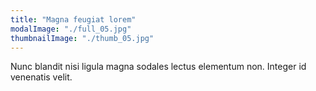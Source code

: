 ```yaml
---
title: "Magna feugiat lorem"
modalImage: "./full_05.jpg"
thumbnailImage: "./thumb_05.jpg"
---
```


Nunc blandit nisi ligula magna sodales lectus elementum non. Integer id venenatis velit.
